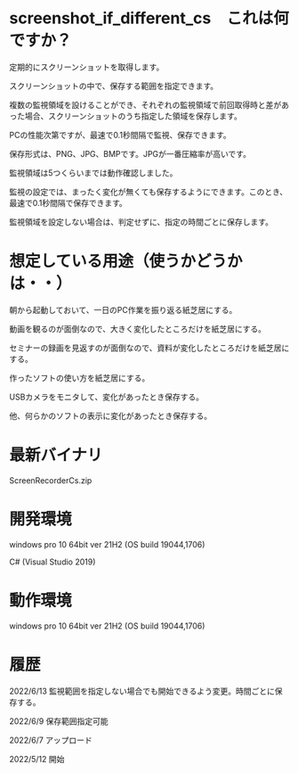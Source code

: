 # screenshot_if_different_cs　これは何ですか？

定期的にスクリーンショットを取得します。

スクリーンショットの中で、保存する範囲を指定できます。

複数の監視領域を設けることができ、それぞれの監視領域で前回取得時と差があった場合、スクリーンショットのうち指定した領域を保存します。

PCの性能次第ですが、最速で0.1秒間隔で監視、保存できます。

保存形式は、PNG、JPG、BMPです。JPGが一番圧縮率が高いです。

監視領域は5つくらいまでは動作確認しました。

監視の設定では、まったく変化が無くても保存するようにできます。このとき、最速で0.1秒間隔で保存できます。

監視領域を設定しない場合は、判定せずに、指定の時間ごとに保存します。

# 想定している用途（使うかどうかは・・）

朝から起動しておいて、一日のPC作業を振り返る紙芝居にする。

動画を観るのが面倒なので、大きく変化したところだけを紙芝居にする。

セミナーの録画を見返すのが面倒なので、資料が変化したところだけを紙芝居にする。

作ったソフトの使い方を紙芝居にする。

USBカメラをモニタして、変化があったとき保存する。

他、何らかのソフトの表示に変化があったとき保存する。

# 最新バイナリ

ScreenRecorderCs.zip

# 開発環境

windows pro 10 64bit ver 21H2 (OS build 19044,1706)

C# (Visual Studio 2019)

# 動作環境

windows pro 10 64bit ver 21H2 (OS build 19044,1706)

# 履歴

2022/6/13 監視範囲を指定しない場合でも開始できるよう変更。時間ごとに保存する。

2022/6/9 保存範囲指定可能

2022/6/7 アップロード

2022/5/12 開始
